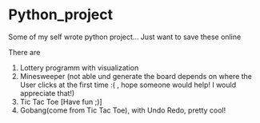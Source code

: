 # Python_project

Some of my self wrote python project...
Just want to save these online

There are 

1. Lottery programm with visualization
2. Minesweeper (not able und generate the board depends on where the User clicks at the first time :( , hope someone would help! I would appreciate that!)
3. Tic Tac Toe [Have fun ;)]
4. Gobang(come from Tic Tac Toe), with Undo Redo, pretty cool!
